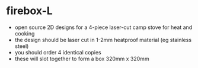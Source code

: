 # firebox-L
* open source 2D designs for a 4-piece laser-cut camp stove for heat and cooking
* the design should be laser cut in 1-2mm heatproof material (eg stainless steel)
* you should order 4 identical copies
* these will slot together to form a box 320mm x 320mm

